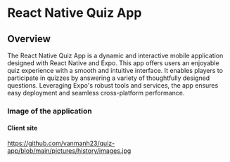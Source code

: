 # React Native Quiz App

## Overview
The React Native Quiz App is a dynamic and interactive mobile application designed with React Native and Expo. This app offers users an enjoyable quiz experience with a smooth and intuitive interface. It enables players to participate in quizzes by answering a variety of thoughtfully designed questions. Leveraging Expo's robust tools and services, the app ensures easy deployment and seamless cross-platform performance.

### Image of the application
#### Client site

https://github.com/vanmanh23/quiz-app/blob/main/pictures/history/images.jpg